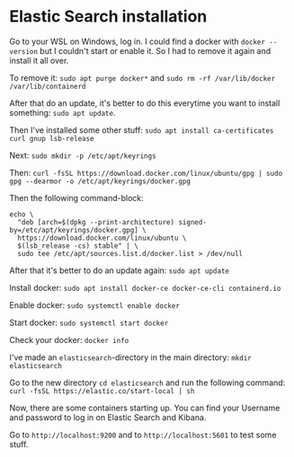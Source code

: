 # Elastic Search installation

Go to your WSL on Windows, log in. I could find a docker with `docker --version` but I couldn't start or enable it. So I had to remove it again and install it all over.

To remove it: `sudo apt purge docker*` and `sudo rm -rf /var/lib/docker /var/lib/containerd`

After that do an update, it's better to do this everytime you want to install something: `sudo apt update`.

Then I've installed some other stuff: `sudo apt install ca-certificates curl gnup lsb-release`

Next: `sudo mkdir -p /etc/apt/keyrings`

Then: `curl -fsSL https://download.docker.com/linux/ubuntu/gpg | sudo gpg --dearmor -o /etc/apt/keyrings/docker.gpg`

Then the following command-block:

```linux
echo \
  "deb [arch=$(dpkg --print-architecture) signed-by=/etc/apt/keyrings/docker.gpg] \
  https://download.docker.com/linux/ubuntu \
  $(lsb_release -cs) stable" | \
  sudo tee /etc/apt/sources.list.d/docker.list > /dev/null
```

After that it's better to do an update again: `sudo apt update`

Install docker: `sudo apt install docker-ce docker-ce-cli containerd.io`

Enable docker: `sudo systemctl enable docker`

Start docker: `sudo systemctl start docker`

Check your docker: `docker info`

I've made an `elasticsearch`-directory in the main directory: `mkdir elasticsearch`

Go to the new directory `cd elasticsearch` and run the following command: `curl -fsSL https://elastic.co/start-local | sh`

Now, there are some containers starting up. You can find your Username and password to log in on Elastic Search and Kibana.

Go to `http://localhost:9200` and to `http://localhost:5601` to test some stuff.
